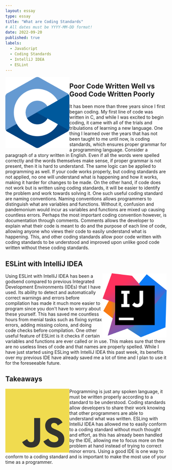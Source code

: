 ```yaml
---
layout: essay
type: essay
title: "What are Coding Standards"
# All dates must be YYYY-MM-DD format!
date: 2022-09-20
published: true
labels:
  - JavaScript
  - Coding Standards
  - IntelliJ IDEA
  - ESLint
---
```


<img align="left" width="200px" src="../img/e28-coding-standards/C.png">

## Poor Code Written Well vs Good Code Written Poorly
It has been more than three years since I first began coding. My first line of code was written in C, and while I was excited to begin coding, it came with all of the trials and tribulations of learning a new language. One thing I learned over the years that has not been taught to me until now, is coding standards, which ensures proper grammar for a programming language. Consider a paragraph of a story written in English. Even if all the words were spelled correctly and the words themselves make sense, if proper grammar is not present, then it is hard to understand. The same logic can be applied to programming as well. If your code works properly, but coding standards are not applied, no one will understand what is happening and how it works, making it harder for changes to be made. On the other hand, if code does not work but is written using coding standards, it will be easier to identify the problem and work towards solving it. One such useful coding standard are naming conventions. Naming conventions allows programmers to distinguish what are variables and functions. Without it, confusion and pandemonium would incur as variables and functions are mixed up causing countless errors. Perhaps the most important coding convention however, is documentation through comments. Comments allows the developer to explain what their code is meant to do and the purpose of each line of code, allowing anyone who views their code to easily understand what is happening. This, and other coding standards allow poor code written with coding standards to be understood and improved upon unlike good code written without these coding standards. 

## ESLint with IntelliJ IDEA
<img align="right" width="200px" src="../img/e28-coding-standards/IntelliJ_IDEA_Icon.png">Using ESLint with IntelliJ IDEA has been a godsend compared to previous Integrated Development Environments (IDEs) that I have used. Its ability to detect and automatically correct warnings and errors before compilation has made it much more easier to program since you don't have to worry about these yourself. This has saved me countless hours from menial tasks such as fixing syntax errors, adding missing colons, and doing code checks before compilation. One other useful feature of ESLint is it checks if certain variables and functions are ever called or in use. This makes sure that there are no useless lines of code and that names are properly spelled. While I have just started using ESLing with IntelliJ IDEA this past week, its benefits over my previous IDE have already saved me a lot of time and I plan to use it for the foreseeable future. 

## Takeaways
<img align="left" width="200px" src="../img/JavaScript.png">Programming is just any spoken language, it must be written properly according to a standard to be understood. Coding standards allow developers to share their work knowing that other programmers are able to understand what was written. ESLing with IntelliJ IDEA has allowed me to easily conform to a coding standard without much thought and effort, as this has already been handled by the IDE, allowing me to focus more on the problem at hand instead of trying to correct minor errors. Using a good IDE is one way to conform to a coding standard and is important to make the most use of your time as a programmer. 